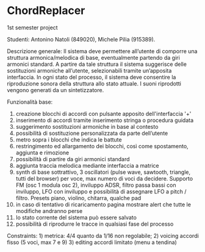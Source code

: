 # ChordReplacer
1st semester project

Studenti: Antonino Natoli (849020), Michele Pilia (915389).

Descrizione generale: Il sistema deve permettere all’utente di comporre una struttura armonica/melodica di base, eventualmente partendo da giri armonici standard. A partire da tale struttura il sistema suggerisce delle sostituzioni armoniche all’utente, selezionabili tramite un’apposita interfaccia.
In ogni stato del processo, il sistema deve consentire la riproduzione sonora della struttura allo stato attuale. I suoni riprodotti vengono generati da un sintetizzatore.

Funzionalità base:
1) creazione blocchi di accordi con pulsante apposito dell'interfaccia '+'
2) inserimento di accordi tramite inserimento stringa o procedura guidata 
3) suggerimento sostituzioni armoniche in base al contesto
4) possibilità di sostituzione personalizzata da parte dell’utente
5) metro sopra i blocchi che indica le battute
6) restringimento ed allargamento dei blocchi, così come spostamento,     aggiunta e rimozione
7) possibilità di partire da giri armonici standard
8) aggiunta traccia melodica mediante interfaccia a matrice
9) synth di base sottrattivo, 3 oscillatori (pulse wave, sawtooth, triangle, tutti del browser) per voce, max numero di voci da decidere.
Supporto FM (osc 1 modula osc 2), inviluppo ADSR, filtro passa bassi con inviluppo,  LFO con inviluppo e possibilità di assegnare LFO a
pitch / filtro. Presets piano, violino, chitarra, qualche pad
10) in caso di tentativo di ricaricamento pagina mostrare alert che tutte le modifiche andranno perse
11) lo stato corrente del sistema può essere salvato
12) possibilità di riprodurre le tracce in qualsiasi fase del processo

Constraints: 1) metrica: 4/4 quanto da 1/16 non regolabile;
		    2) voicing accordi fisso (5 voci, max 7 e 9)
		    3) editing accordi limitato (menu a tendina)
